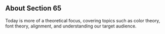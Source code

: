 ## About Section 65
Today is more of a theoretical focus, covering topics such as color theory, font theory, alignment, and understanding our target audience.
